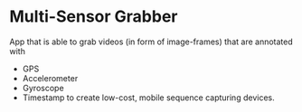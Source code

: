 # Multi-Sensor Grabber

App that is able to grab videos (in form of image-frames) that are annotated with
* GPS
* Accelerometer
* Gyroscope
* Timestamp
to create low-cost, mobile sequence capturing devices.

